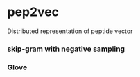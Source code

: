 # pep2vec
Distributed representation of peptide vector

### skip-gram with negative sampling
### Glove
